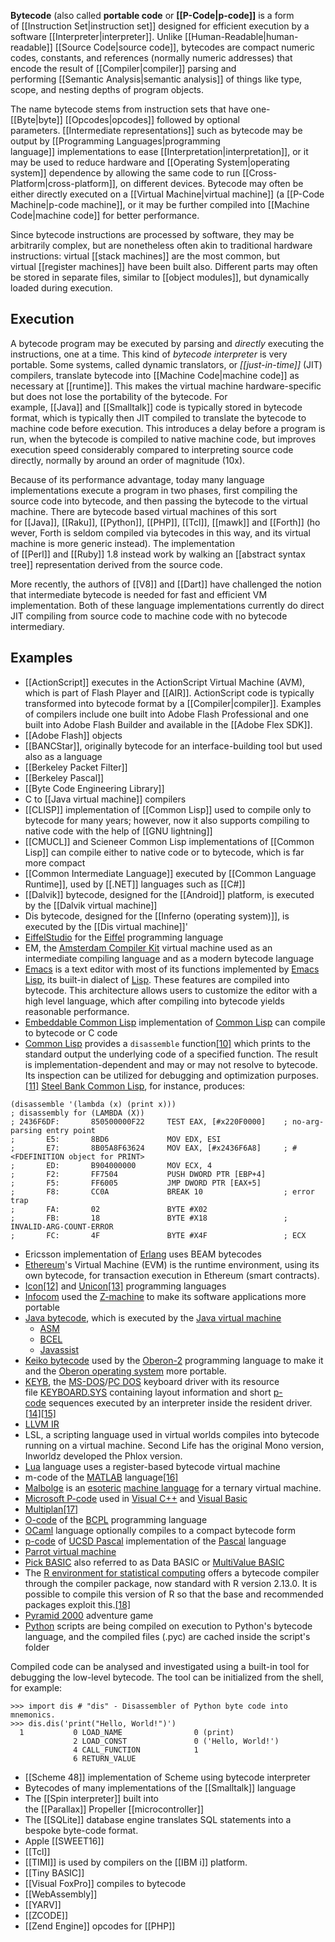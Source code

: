 **Bytecode** (also called **portable code** or **[[P-Code|p-code]]** is a form of [[Instruction Set|instruction set]] designed for efficient execution by a software [[Interpreter|interpreter]]. Unlike [[Human-Readable|human-readable]] [[Source Code|source code]], bytecodes are compact numeric codes, constants, and references (normally numeric addresses) that encode the result of [[Compiler|compiler]] parsing and performing [[Semantic Analysis|semantic analysis]] of things like type, scope, and nesting depths of program objects.

The name bytecode stems from instruction sets that have one-[[Byte|byte]] [[Opcodes|opcodes]] followed by optional parameters. [[Intermediate representations]] such as bytecode may be output by [[Programming Languages|programming language]] implementations to ease [[Interpretation|interpretation]], or it may be used to reduce hardware and [[Operating System|operating system]] dependence by allowing the same code to run [[Cross-Platform|cross-platform]], on different devices. Bytecode may often be either directly executed on a [[Virtual Machine|virtual machine]] (a [[P-Code Machine|p-code machine]], or it may be further compiled into [[Machine Code|machine code]] for better performance.

Since bytecode instructions are processed by software, they may be arbitrarily complex, but are nonetheless often akin to traditional hardware instructions: virtual [[stack machines]] are the most common, but virtual [[register machines]] have been built also. Different parts may often be stored in separate files, similar to [[object modules]], but dynamically loaded during execution.

## Execution

A bytecode program may be executed by parsing and _directly_ executing the instructions, one at a time. This kind of _bytecode interpreter_ is very portable. Some systems, called dynamic translators, or _[[just-in-time]]_ (JIT) compilers, translate bytecode into [[Machine Code|machine code]] as necessary at [[runtime]]. This makes the virtual machine hardware-specific but does not lose the portability of the bytecode. For example, [[Java]] and [[Smalltalk]] code is typically stored in bytecode format, which is typically then JIT compiled to translate the bytecode to machine code before execution. This introduces a delay before a program is run, when the bytecode is compiled to native machine code, but improves execution speed considerably compared to interpreting source code directly, normally by around an order of magnitude (10x).

Because of its performance advantage, today many language implementations execute a program in two phases, first compiling the source code into bytecode, and then passing the bytecode to the virtual machine. There are bytecode based virtual machines of this sort for [[Java]], [[Raku]], [[Python]], [[PHP]], [[Tcl]], [[mawk]] and [[Forth]] (however, Forth is seldom compiled via bytecodes in this way, and its virtual machine is more generic instead). The implementation of [[Perl]] and [[Ruby]] 1.8 instead work by walking an [[abstract syntax tree]] representation derived from the source code.

More recently, the authors of [[V8]] and [[Dart]] have challenged the notion that intermediate bytecode is needed for fast and efficient VM implementation. Both of these language implementations currently do direct JIT compiling from source code to machine code with no bytecode intermediary.

## Examples

- [[ActionScript]] executes in the ActionScript Virtual Machine (AVM), which is part of Flash Player and [[AIR]]. ActionScript code is typically transformed into bytecode format by a [[Compiler|compiler]]. Examples of compilers include one built into Adobe Flash Professional and one built into Adobe Flash Builder and available in the [[Adobe Flex SDK]].
- [[Adobe Flash]] objects
- [[BANCStar]], originally bytecode for an interface-building tool but used also as a language
- [[Berkeley Packet Filter]]
- [[Berkeley Pascal]]
- [[Byte Code Engineering Library]]
- C to [[Java virtual machine]] compilers
- [[CLISP]] implementation of [[Common Lisp]] used to compile only to bytecode for many years; however, now it also supports compiling to native code with the help of [[GNU lightning]]
- [[CMUCL]] and Scieneer Common Lisp implementations of [[Common Lisp]] can compile either to native code or to bytecode, which is far more compact
- [[Common Intermediate Language]] executed by [[Common Language Runtime]], used by [[.NET]] languages such as [[C#]]
- [[Dalvik]] bytecode, designed for the [[Android]] platform, is executed by the [[Dalvik virtual machine]]
- Dis bytecode, designed for the [[Inferno (operating system)]], is executed by the [[Dis virtual machine]]'
- [EiffelStudio](https://en.wikipedia.org/wiki/EiffelStudio "EiffelStudio") for the [Eiffel](https://en.wikipedia.org/wiki/Eiffel_(programming_language) "Eiffel (programming language)") programming language
- EM, the [Amsterdam Compiler Kit](https://en.wikipedia.org/wiki/Amsterdam_Compiler_Kit "Amsterdam Compiler Kit") virtual machine used as an intermediate compiling language and as a modern bytecode language
- [Emacs](https://en.wikipedia.org/wiki/Emacs "Emacs") is a text editor with most of its functions implemented by [Emacs Lisp](https://en.wikipedia.org/wiki/Emacs_Lisp "Emacs Lisp"), its built-in dialect of [Lisp](https://en.wikipedia.org/wiki/Lisp_(programming_language) "Lisp (programming language)"). These features are compiled into bytecode. This architecture allows users to customize the editor with a high level language, which after compiling into bytecode yields reasonable performance.
- [Embeddable Common Lisp](https://en.wikipedia.org/wiki/Embeddable_Common_Lisp "Embeddable Common Lisp") implementation of [Common Lisp](https://en.wikipedia.org/wiki/Common_Lisp "Common Lisp") can compile to bytecode or C code
- [Common Lisp](https://en.wikipedia.org/wiki/Common_Lisp "Common Lisp") provides a `disassemble` function[[10]](https://en.wikipedia.org/wiki/Bytecode#cite_note-11) which prints to the standard output the underlying code of a specified function. The result is implementation-dependent and may or may not resolve to bytecode. Its inspection can be utilized for debugging and optimization purposes.[[11]](https://en.wikipedia.org/wiki/Bytecode#cite_note-12) [Steel Bank Common Lisp](https://en.wikipedia.org/wiki/Steel_Bank_Common_Lisp "Steel Bank Common Lisp"), for instance, produces:

```
(disassemble '(lambda (x) (print x)))
; disassembly for (LAMBDA (X))
; 2436F6DF:       850500000F22     TEST EAX, [#x220F0000]    ; no-arg-parsing entry point
;       E5:       8BD6             MOV EDX, ESI
;       E7:       8B05A8F63624     MOV EAX, [#x2436F6A8]     ; #<FDEFINITION object for PRINT>
;       ED:       B904000000       MOV ECX, 4
;       F2:       FF7504           PUSH DWORD PTR [EBP+4]
;       F5:       FF6005           JMP DWORD PTR [EAX+5]
;       F8:       CC0A             BREAK 10                  ; error trap
;       FA:       02               BYTE #X02
;       FB:       18               BYTE #X18                 ; INVALID-ARG-COUNT-ERROR
;       FC:       4F               BYTE #X4F                 ; ECX 
```

- Ericsson implementation of [Erlang](https://en.wikipedia.org/wiki/Erlang_(programming_language) "Erlang (programming language)") uses BEAM bytecodes
- [Ethereum](https://en.wikipedia.org/wiki/Ethereum "Ethereum")'s Virtual Machine (EVM) is the runtime environment, using its own bytecode, for transaction execution in Ethereum (smart contracts).
- [Icon](https://en.wikipedia.org/wiki/Icon_(programming_language) "Icon (programming language)")[[12]](https://en.wikipedia.org/wiki/Bytecode#cite_note-Arizona_Icom-13) and [Unicon](https://en.wikipedia.org/wiki/Unicon_(programming_language) "Unicon (programming language)")[[13]](https://en.wikipedia.org/wiki/Bytecode#cite_note-Icon_Unicon-14) programming languages
- [Infocom](https://en.wikipedia.org/wiki/Infocom "Infocom") used the [Z-machine](https://en.wikipedia.org/wiki/Z-machine "Z-machine") to make its software applications more portable
- [Java bytecode](https://en.wikipedia.org/wiki/Java_bytecode "Java bytecode"), which is executed by the [Java virtual machine](https://en.wikipedia.org/wiki/Java_virtual_machine "Java virtual machine")
    - [ASM](https://en.wikipedia.org/wiki/ObjectWeb_ASM "ObjectWeb ASM")
    - [BCEL](https://en.wikipedia.org/wiki/BCEL "BCEL")
    - [Javassist](https://en.wikipedia.org/wiki/Javassist "Javassist")
- [Keiko bytecode](https://en.wikipedia.org/wiki/Keiko_bytecode "Keiko bytecode") used by the [Oberon-2](https://en.wikipedia.org/wiki/Oberon-2 "Oberon-2") programming language to make it and the [Oberon operating system](https://en.wikipedia.org/wiki/Oberon_operating_system "Oberon operating system") more portable.
- [KEYB](https://en.wikipedia.org/wiki/KEYB_(command) "KEYB (command)"), the [MS-DOS](https://en.wikipedia.org/wiki/MS-DOS "MS-DOS")/[PC DOS](https://en.wikipedia.org/wiki/PC_DOS "PC DOS") keyboard driver with its resource file [KEYBOARD.SYS](https://en.wikipedia.org/wiki/KEYBOARD.SYS "KEYBOARD.SYS") containing layout information and short [p-code](https://en.wikipedia.org/wiki/P-code_machine "P-code machine") sequences executed by an interpreter inside the resident driver.[[14]](https://en.wikipedia.org/wiki/Bytecode#cite_note-Paul_2001_KEYBOARD-15)[[15]](https://en.wikipedia.org/wiki/Bytecode#cite_note-Mendelson_2001_KEYBOARD-16)
- [LLVM IR](https://en.wikipedia.org/wiki/LLVM_IR "LLVM IR")
- LSL, a scripting language used in virtual worlds compiles into bytecode running on a virtual machine. Second Life has the original Mono version, Inworldz developed the Phlox version.
- [Lua](https://en.wikipedia.org/wiki/Lua_(programming_language) "Lua (programming language)") language uses a register-based bytecode virtual machine
- m-code of the [MATLAB](https://en.wikipedia.org/wiki/MATLAB "MATLAB") language[[16]](https://en.wikipedia.org/wiki/Bytecode#cite_note-Patent_6973644-17)
- [Malbolge](https://en.wikipedia.org/wiki/Malbolge "Malbolge") is an [esoteric](https://en.wikipedia.org/wiki/Esoteric_programming_language "Esoteric programming language") [machine language](https://en.wikipedia.org/wiki/Machine_language "Machine language") for a ternary virtual machine.
- [Microsoft P-code](https://en.wikipedia.org/wiki/P-code_machine#Microsoft_P-code "P-code machine") used in [Visual C++](https://en.wikipedia.org/wiki/Visual_C%2B%2B "Visual C++") and [Visual Basic](https://en.wikipedia.org/wiki/Visual_Basic_(classic) "Visual Basic (classic)")
- [Multiplan](https://en.wikipedia.org/wiki/Multiplan "Multiplan")[[17]](https://en.wikipedia.org/wiki/Bytecode#cite_note-Multiplan-18)
- [O-code](https://en.wikipedia.org/wiki/O-code "O-code") of the [BCPL](https://en.wikipedia.org/wiki/BCPL "BCPL") programming language
- [OCaml](https://en.wikipedia.org/wiki/OCaml "OCaml") language optionally compiles to a compact bytecode form
- [p-code](https://en.wikipedia.org/wiki/P-code_machine "P-code machine") of [UCSD Pascal](https://en.wikipedia.org/wiki/UCSD_Pascal "UCSD Pascal") implementation of the [Pascal](https://en.wikipedia.org/wiki/Pascal_(programming_language) "Pascal (programming language)") language
- [Parrot virtual machine](https://en.wikipedia.org/wiki/Parrot_virtual_machine "Parrot virtual machine")
- [Pick BASIC](https://en.wikipedia.org/wiki/Pick_operating_system "Pick operating system") also referred to as Data BASIC or [MultiValue BASIC](https://en.wikipedia.org/wiki/MultiValue#MultiValue_DataBASIC "MultiValue")
- The [R environment for statistical computing](https://en.wikipedia.org/wiki/R_(programming_language) "R (programming language)") offers a bytecode compiler through the compiler package, now standard with R version 2.13.0. It is possible to compile this version of R so that the base and recommended packages exploit this.[[18]](https://en.wikipedia.org/wiki/Bytecode#cite_note-cran_r-19)
- [Pyramid 2000](https://en.wikipedia.org/wiki/Pyramid_2000 "Pyramid 2000") adventure game
- [Python](https://en.wikipedia.org/wiki/Python_(programming_language) "Python (programming language)") scripts are being compiled on execution to Python's bytecode language, and the compiled files (.pyc) are cached inside the script's folder

Compiled code can be analysed and investigated using a built-in tool for debugging the low-level bytecode. The tool can be initialized from the shell, for example:

```
>>> import dis # "dis" - Disassembler of Python byte code into mnemonics.
>>> dis.dis('print("Hello, World!")')
  1           0 LOAD_NAME                0 (print)
              2 LOAD_CONST               0 ('Hello, World!')
              4 CALL_FUNCTION            1
              6 RETURN_VALUE
```

- [[Scheme 48]] implementation of Scheme using bytecode interpreter
- Bytecodes of many implementations of the [[Smalltalk]] language
- The [[Spin interpreter]] built into the [[Parallax]] Propeller [[microcontroller]]
- The [[SQLite]] database engine translates SQL statements into a bespoke byte-code format.
- Apple [[SWEET16]]
- [[Tcl]]
- [[TIMI]] is used by compilers on the [[IBM i]] platform.
- [[Tiny BASIC]]
- [[Visual FoxPro]] compiles to bytecode
- [[WebAssembly]]
- [[YARV]]
- [[ZCODE]]
- [[Zend Engine]] opcodes for [[PHP]]